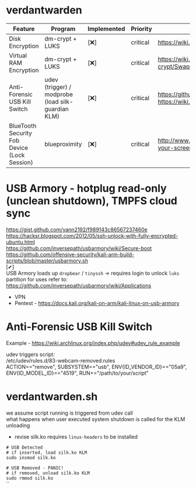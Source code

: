 # verdantwarden

Feature | Program | Implemented | Priority | Notes |   
------------- | ------------- | ------------- | ------------- | -------------  
Disk Encryption | dm-crypt + LUKS | [❌] | critical | https://wiki.archlinux.org/index.php/disk_encryption  
Virtual RAM Encryption | dm-crypt + LUKS | [❌] | critical | https://wiki.archlinux.org/index.php/Dm-crypt/Swap_encryption  
Anti-Forensic USB Kill Switch | udev (trigger) / modprobe (load silk-guardian KLM) | [❌] | critical | https://github.com/NateBrune/silk-guardian https://wiki.archlinux.org/index.php/udev#udev_rule_example  
BlueTooth Security Fob Device (Lock Session) | blueproximity | [❌] | critical | http://www.daniloaz.com/en/automatically-lock-unlock-your-screen-by-bluetooth-device-proximity/  


# USB Armory - hotplug read-only (unclean shutdown), TMPFS cloud sync
https://gist.github.com/yann2192/f989143c86567237460e  
https://hacksr.blogspot.com/2012/05/ssh-unlock-with-fully-encrypted-ubuntu.html  
https://github.com/inversepath/usbarmory/wiki/Secure-boot  
https://github.com/offensive-security/kali-arm-build-scripts/blob/master/usbarmory.sh  
[✔]  
USB Armory loads up `dropbear` / `tinyssh` -> requires login to unlock `luks` partition
for uses refer to: https://github.com/inversepath/usbarmory/wiki/Applications  
* VPN
* Pentest - https://docs.kali.org/kali-on-arm/kali-linux-on-usb-armory

# Anti-Forensic USB Kill Switch
Example - https://wiki.archlinux.org/index.php/udev#udev_rule_example

udev triggers script:  
    /etc/udev/rules.d/83-webcam-removed.rules  
    ACTION=="remove", SUBSYSTEM=="usb", ENV{ID_VENDOR_ID}=="05a9", ENV{ID_MODEL_ID}=="4519", RUN+="/path/to/your/script"  

# verdantwarden.sh
we assume script running is triggered from udev call  
what happens when user executed system shutdown is called for the KLM unloading
* revise silk.ko
requires `linux-headers` to be installed  

`# USB Detected`  
`# if inserted, load silk.ko KLM`  
`sudo insmod silk.ko`  

`# USB Removed - PANIC!`  
`# if removed, unload silk.ko KLM`  
`sudo rmmod silk.ko`  
``  



